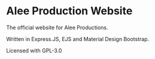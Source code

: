 # Alee Production Website
The official website for Alee Productions.

Written in Express.JS, EJS and Material Design Bootstrap.

Licensed with GPL-3.0